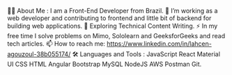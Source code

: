 👩‍💻  About Me : 
I am a Front-End Developer from Brazil.
🔭 I’m working as a web developer and contributing to frontend and little bit of backend for building web applications.
🌱 Exploring Technical Content Writing.
⚡ In my free time I solve problems on Mimo, Sololearn and GeeksforGeeks and read tech articles.
📫 How to reach me:   https://www.linkedin.com/in/lahcen-agouzoul-38b055174/
🛠  Languages and Tools :
JavaScript  React  Material UI  CSS  HTML  Angular Bootstrap  MySQL  NodeJS  AWS  Postman  Git.
